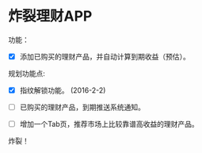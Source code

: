 # 炸裂理财APP

功能：

 - [x] 添加已购买的理财产品，并自动计算到期收益（预估）。


规划功能点:

 - [x] 指纹解锁功能。 (2016-2-2)
 - [ ] 已购买的理财产品，到期推送系统通知。
 - [ ] 增加一个Tab页，推荐市场上比较靠谱高收益的理财产品。



炸裂！
